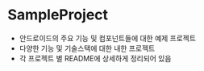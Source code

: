 # SampleProject
- 안드로이드의 주요 기능 및 컴포넌트들에 대한 예제 프로젝트
- 다양한 기능 및 기술스택에 대한 내한 프로젝트
- 각 프로젝트 별 README에 상세하게 정리되어 있음
